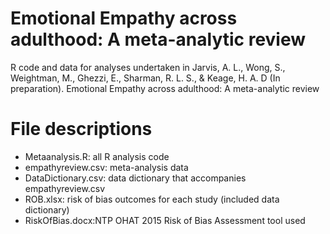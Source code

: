 # Emotional Empathy across adulthood: A meta-analytic review
R code and data for analyses undertaken in Jarvis, A. L., Wong, S., Weightman, M., Ghezzi, E., Sharman, R. L. S., & Keage, H. A. D (In preparation). Emotional Empathy across adulthood: A meta-analytic review

# File descriptions
* Metaanalysis.R: all R analysis code
* empathyreview.csv: meta-analysis data
* DataDictionary.csv: data dictionary that accompanies empathyreview.csv
* ROB.xlsx: risk of bias outcomes for each study (included data dictionary)
* RiskOfBias.docx:NTP OHAT 2015 Risk of Bias Assessment tool used
